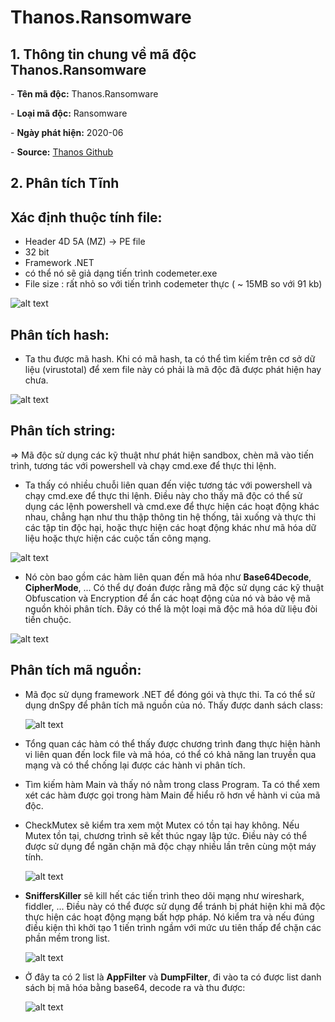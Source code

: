 # Thanos.Ransomware

## **1. Thông tin chung về mã độc Thanos.Ransomware**
\- **Tên mã độc:** Thanos.Ransomware

\- **Loại mã độc:** Ransomware

\- **Ngày phát hiện:** 2020-06

\- **Source:** [Thanos Github](https://github.com/kh4sh3i/Ransomware-Samples/blob/main/Thanos/Ransomware.Thanos.zip)

## **2. Phân tích Tĩnh**
**Xác định thuộc tính file:**
-
- Header 4D 5A (MZ) -> PE file
- 32 bit
- Framework .NET
- có thể nó sẽ giả dạng tiến trình codemeter.exe
- File size : rất nhỏ so với tiến trình codemeter thực ( ~ 15MB so với 91 kb)

![alt text](img/image.png)

**Phân tích hash:**
-
- Ta thu được mã hash. Khi có mã hash, ta có thể tìm kiếm trên cơ sở dữ liệu (virustotal) để xem file này có phải là mã độc đã được phát hiện hay chưa.

![alt text](img/image2.png)

**Phân tích string:**
-
=> Mã độc sử dụng các kỹ thuật như phát hiện sandbox, chèn mã vào tiến trình, tương tác với powershell và chạy cmd.exe để thực thi lệnh.
- Ta thấy có nhiều chuỗi liên quan đến việc tương tác với powershell và chạy cmd.exe để thực thi lệnh. Điều này cho thấy mã độc có thể sử dụng các lệnh powershell và cmd.exe để thực hiện các hoạt động khác nhau, chẳng hạn như thu thập thông tin hệ thống, tải xuống và thực thi các tập tin độc hại, hoặc thực hiện các hoạt động khác như mã hóa dữ liệu hoặc thực hiện các cuộc tấn công mạng.

![alt text](img/image3.png)

- Nó còn bao gồm các hàm liên quan đến mã hóa như **Base64Decode**, **CipherMode**, ... Có thể dự đoán được rằng mã độc sử dụng các kỹ thuật Obfuscation và Encryption để ẩn các hoạt động của nó và bảo vệ mã nguồn khỏi phân tích. Đây có thể là một loại mã độc mã hóa dữ liệu đòi tiền chuộc.

![alt text](img/image4.png)

**Phân tích mã nguồn:**
- 
- Mã đọc sử dụng framework .NET để đóng gói và thực thi. Ta có thể sử dụng dnSpy để phân tích mã nguồn của nó. Thấy được danh sách class:

    ![alt text](img/image5.png)

- Tổng quan các hàm có thể thấy được chương trình đang thực hiện hành vi liên quan đến lock file và mã hóa, có thể có khả năng lan truyền qua mạng và có thể chống lại được các hành vi phân tích.

- Tìm kiếm hàm Main và thấy nó nằm trong class Program. Ta có thể xem xét các hàm được gọi trong hàm Main để hiểu rõ hơn về hành vi của mã độc.

- CheckMutex sẽ kiểm tra xem một Mutex có tồn tại hay không. Nếu Mutex tồn tại, chương trình sẽ kết thúc ngay lập tức. Điều này có thể được sử dụng để ngăn chặn mã độc chạy nhiều lần trên cùng một máy tính.

    ![alt text](img/image6.png)

- **SniffersKiller** sẽ kill hết các tiến trình theo dõi mạng như wireshark, fiddler, ... Điều này có thể được sử dụng để tránh bị phát hiện khi mã độc thực hiện các hoạt động mạng bất hợp pháp. Nó kiểm tra và nếu đúng điều kiện thì khởi tạo 1 tiến trình ngầm với mức ưu tiên thấp để chặn các phần mềm trong list.
    
    ![alt text](img/image7.png)

- Ở đây ta có 2 list là **AppFilter** và **DumpFilter**, đi vào ta có được list danh sách bị mã hóa bằng base64, decode ra và thu được:

    ![alt text](img/image8.png)
